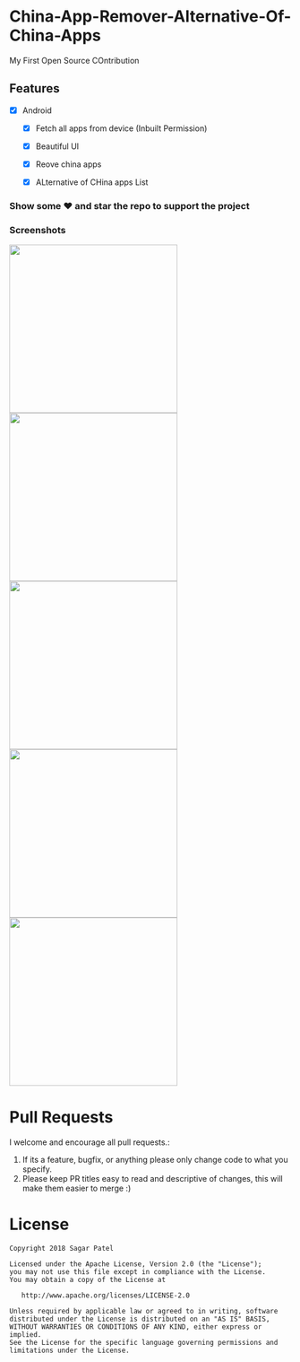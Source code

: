 # China-App-Remover-Alternative-Of-China-Apps

My First Open Source COntribution

## Features

* [x] Android 

  * [x] Fetch all apps from device (Inbuilt Permission)
  * [x] Beautiful UI
  * [x] Reove china apps
  * [x] ALternative of CHina apps List


### Show some :heart: and star the repo to support the project

### Screenshots

<img src="https://raw.githubusercontent.com/sagar11010/China-App-Remover-ALternative-Of-China-Apps/master/screenshots/1.png" height="300em" /> <img src="https://raw.githubusercontent.com/sagar11010/China-App-Remover-ALternative-Of-China-Apps/master/screenshots/2.png" height="300em" /> <img src="https://raw.githubusercontent.com/sagar11010/China-App-Remover-ALternative-Of-China-Apps/master/screenshots/3.png" height="300em" /> <img src="https://raw.githubusercontent.com/sagar11010/China-App-Remover-ALternative-Of-China-Apps/master/screenshots/4.png" height="300em" /> <img src="https://raw.githubusercontent.com/sagar11010/China-App-Remover-ALternative-Of-China-Apps/master/screenshots/5.png" height="300em" />


# Pull Requests

I welcome and encourage all pull requests.:

1.  If its a feature, bugfix, or anything please only change code to what you specify.
2.  Please keep PR titles easy to read and descriptive of changes, this will make them easier to merge :)

# License

    Copyright 2018 Sagar Patel

    Licensed under the Apache License, Version 2.0 (the "License");
    you may not use this file except in compliance with the License.
    You may obtain a copy of the License at

       http://www.apache.org/licenses/LICENSE-2.0

    Unless required by applicable law or agreed to in writing, software
    distributed under the License is distributed on an "AS IS" BASIS,
    WITHOUT WARRANTIES OR CONDITIONS OF ANY KIND, either express or implied.
    See the License for the specific language governing permissions and
    limitations under the License.

